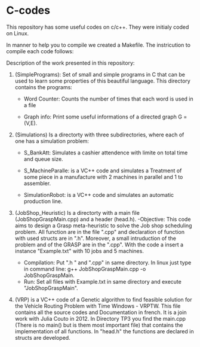 # C-codes
This repository has some useful codes on c/c++. They were initialy coded on Linux.

In manner to help you to compile we created a Makefile. The instricution to compile each code follows:


Description of the work presented in this repository:
1) (SimplePrograms): Set of small and simple programs in C that can be used to learn some properties of this beautiful language. This directory contains the programs:
    
      - Word Counter: Counts the number of times that each word is used in a file
      
      - Graph info: Print some useful informations of a directed graph G = (V,E).
      
2) (Simulations) Is a directorty with three subdirectories, where each of one has a simulation problem:

    - S_BankAtt: Simulates a cashier attendence with limite on total time and queue size. 
  
    - S_MachineParalle: is a VC++ code and  simulates a Treatment of some piece in a manufacture with 2 machines in parallel and 1 to assembler. 
  
    - SimulationRobot: is a VC++ code and simulates an automatic production line. 
        
        
3) (JobShop_Heuristic) Is a directorty with a main file (JobShopGraspMain.cpp) and a header (head.h). 
    -Objective: This code aims to design a Grasp meta-heuristic to solve the Job shop scheduling problem. All function are in the file ".cpp" and declaration of function with used structs are in ".h". Moreover, a small intruduction of the problem and of the GRASP are in the  ".cpp". With the code a insert a instance "Example.txt" with 10 jobs and 5 machines.
    - Compilation: 
    Put ".h " and ".cpp" in same directory. 
    In linux just type in command line: g++ JobShopGraspMain.cpp -o JobShopGraspMain.
    - Run:
    Set all files with Example.txt in same directory and execute "JobShopGraspMain".

4) (VRP) is a VC++ code of a Genetic algorithm to find feasible solution for the Vehicle Routing Problem with Time Windows - VRPTW. 
This file contains all the source codes and Documentation in french. It is a join work with Julia Couto in 2012. In Directory TP3 you find the main.cpp (There is no main() but is them most important file) that contains the implementation of all functions. In "head.h" the functions are declared in structs are developed.     

    



      
  
  
     
